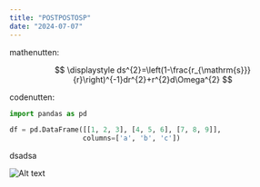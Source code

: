 ```yaml
---
title: "POSTPOSTOSP"
date: "2024-07-07"
---
```


mathenutten:

$$
\displaystyle ds^{2}=\left(1-\frac{r_{\mathrm{s}}}{r}\right)^{-1}dr^{2}+r^{2}d\Omega^{2}
$$

codenutten:

```python
import pandas as pd

df = pd.DataFrame([[1, 2, 3], [4, 5, 6], [7, 8, 9]],
                  columns=['a', 'b', 'c'])
```
dsadsa


![Alt text](/test.png)

